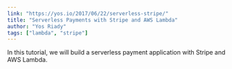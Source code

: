 ```yaml
---
link: "https://yos.io/2017/06/22/serverless-stripe/"
title: "Serverless Payments with Stripe and AWS Lambda"
author: "Yos Riady"
tags: ["lambda", "stripe"]
---
```


In this tutorial, we will build a serverless payment application with Stripe and AWS Lambda.

